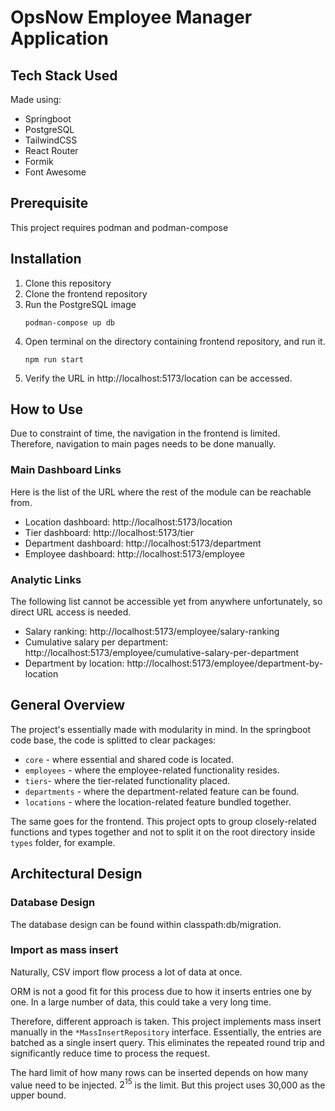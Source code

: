 # OpsNow Employee Manager Application

## Tech Stack Used
Made using:
- Springboot
- PostgreSQL
- TailwindCSS
- React Router
- Formik
- Font Awesome

## Prerequisite

This project requires podman and podman-compose

## Installation

1. Clone this repository
2. Clone the frontend repository
3. Run the PostgreSQL image
   ```shell
   podman-compose up db
   ```
4. Open terminal on the directory containing frontend repository, and run it.
   ```shell
   npm run start
   ```
5. Verify the URL in http://localhost:5173/location can be accessed.

## How to Use

Due to constraint of time, the navigation in the frontend is limited. Therefore, navigation to main pages needs to be done manually.

### Main Dashboard Links

Here is the list of the URL where the rest of the module can be reachable from.

- Location dashboard: http://localhost:5173/location
- Tier dashboard: http://localhost:5173/tier
- Department dashboard: http://localhost:5173/department
- Employee dashboard: http://localhost:5173/employee

### Analytic Links

The following list cannot be accessible yet from anywhere unfortunately, so direct URL access is needed. 

- Salary ranking: http://localhost:5173/employee/salary-ranking
- Cumulative salary per department: http://localhost:5173/employee/cumulative-salary-per-department
- Department by location: http://localhost:5173/employee/department-by-location

## General Overview

The project's essentially made with modularity in mind. In the springboot code base, the code is splitted to clear packages:
- `core` - where essential and shared code is located.
- `employees` - where the employee-related functionality resides.
- `tiers`- where the tier-related functionality placed.
- `departments` - where the department-related feature can be found.
- `locations` - where the location-related feature bundled together.

The same goes for the frontend. This project opts to group closely-related functions and types together and not to split it on the root directory inside `types` folder, for example.

## Architectural Design

### Database Design

The database design can be found within classpath:db/migration.

### Import as mass insert

Naturally, CSV import flow process a lot of data at once.

ORM is not a good fit for this process due to how it inserts entries one by one. In a large number of data, this could take a very long time.

Therefore, different approach is taken. This project implements mass insert manually in the `*MassInsertRepository` interface. Essentially, the entries are batched as a single insert query. This eliminates the repeated round trip and significantly reduce time to process the request.

The hard limit of how many rows can be inserted depends on how many value need to be injected. $2^15$ is the limit. But this project uses 30,000 as the upper bound.